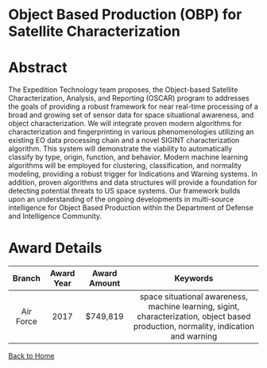 
Object Based Production (OBP) for Satellite Characterization
============================================================

# Abstract


The Expedition Technology team proposes, the Object-based Satellite Characterization, Analysis, and Reporting (OSCAR) program to addresses the goals of providing a robust framework for near real-time processing of a broad and growing set of sensor data for space situational awareness, and object characterization. We will integrate proven modern algorithms for characterization and fingerprinting in various phenomenologies utilizing an existing EO data processing chain and a novel SIGINT characterization algorithm. This system will demonstrate the viability to automatically classify by type, origin, function, and behavior. Modern machine learning algorithms will be employed for clustering, classification, and normality modeling, providing a robust trigger for Indications and Warning systems. In addition, proven algorithms and data structures will provide a foundation for detecting potential threats to US space systems. Our framework builds upon an understanding of the ongoing developments in multi-source intelligence for Object Based Production within the Department of Defense and Intelligence Community.  

# Award Details

|Branch|Award Year|Award Amount|Keywords|
| :---: | :---: | :---: | :---: |
|Air Force|2017|$749,819|space situational awareness, machine learning, sigint, characterization, object based production, normality, indication and warning|
  
  


[Back to Home](https://github.com/chrischow/dod_sbir_awards/DJ/#1377)